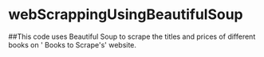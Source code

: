 # webScrappingUsingBeautifulSoup

##This code uses Beautiful Soup to scrape the titles and prices of different books on ' Books to Scrape's' website.

